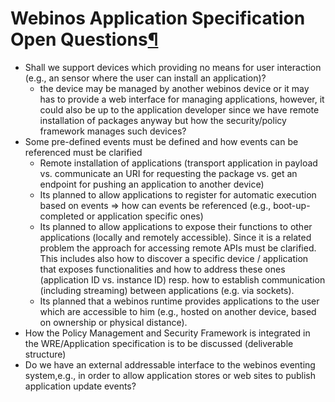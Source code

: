 Webinos Application Specification Open Questions[¶](#Webinos-Application-Specification-Open-Questions)
======================================================================================================

-   Shall we support devices which providing no means for user
    interaction (e.g., an sensor where the user can install an
    application)?
    -   the device may be managed by another webinos device or it may
        has to provide a web interface for managing applications,
        however, it could also be up to the application developer since
        we have remote installation of packages anyway but how the
        security/policy framework manages such devices?
-   Some pre-defined events must be defined and how events can be
    referenced must be clarified
    -   Remote installation of applications (transport application in
        payload vs. communicate an URI for requesting the package vs.
        get an endpoint for pushing an application to another device)
    -   Its planned to allow applications to register for automatic
        execution based on events =\> how can events be referenced
        (e.g., boot-up-completed or application specific ones)
    -   Its planned to allow applications to expose their functions to
        other applications (locally and remotely accessible). Since it
        is a related problem the approach for accessing remote APIs must
        be clarified. This includes also how to discover a specific
        device / application that exposes functionalities and how to
        address these ones (application ID vs. instance ID) resp. how to
        establish communication (including streaming) between
        applications (e.g. via sockets).
    -   Its planned that a webinos runtime provides applications to the
        user which are accessible to him (e.g., hosted on another
        device, based on ownership or physical distance).
-   How the Policy Management and Security Framework is integrated in
    the WRE/Application specification is to be discussed (deliverable
    structure)
-   Do we have an external addressable interface to the webinos eventing
    system,e.g., in order to allow application stores or web sites to
    publish application update events?

